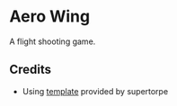 # Aero Wing

A flight shooting game.

## Credits

- Using [template](https://github.com/supertorpe/vite-phaser-starter) provided by supertorpe
